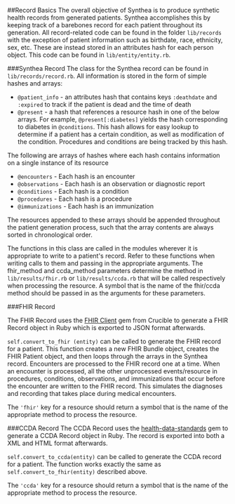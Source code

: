 ##Record Basics
The overall objective of Synthea is to produce synthetic health records from generated patients. Synthea accomplishes this by keeping track of a barebones record for each patient throughout its generation. All record-related code can be found in the folder `lib/records` with the exception of patient information such as birthdate, race, ethnicity, sex, etc. These are instead stored in an attributes hash for each person object. This code can be found in `lib/entity/entity.rb`.

###Synthea Record
The class for the Synthea record can be found in `lib/records/record.rb`. All information is stored in the form of simple hashes and arrays:

* `@patient_info` - an attributes hash that contains keys `:deathdate` and `:expired` to track if the patient is dead and the time of death
* `@present` - a hash that references a resource hash in one of the below arrays. For example, `@present[:diabetes]` yields the hash corresponding to diabetes in `@conditions`. This hash allows for easy lookup to determine if a patient has a certain condition, as well as modification of the condition. Procedures and conditions are being tracked by this hash.

The following are arrays of hashes where each hash contains information on a single instance of its resource
* `@encounters` - Each hash is an encounter
* `@observations` - Each hash is an observation or diagnostic report
* `@conditions` - Each hash is a condition
* `@procedures` - Each hash is a procedure
* `@immunizations` - Each hash is an immunization

The resources appended to these arrays should be appended throughout the patient generation process, such that the array contents are always sorted in chronological order.

The functions in this class are called in the modules wherever it is appropriate to write to a patient's record. Refer to these functions when writing calls to them and passing in the appropriate arguments. The fhir_method and ccda_method parameters determine the method in `lib/results/fhir.rb` or `lib/results/ccda.rb` that will be called respectively when processing the resource. A symbol that is the name of the fhir/ccda method should be passed in as the arguments for these parameters.

###FHIR Record

The FHIR Record uses the [FHIR Client](https://github.com/fhir-crucible/fhir_client) gem from Crucible to generate a FHIR Record object in Ruby which is exported to JSON format afterwards.

`self.convert_to_fhir (entity)` can be called to generate the FHIR record for a patient. This function creates a new FHIR Bundle object, creates the FHIR Patient object, and then loops through the arrays in the Synthea record. Encounters are processed to the FHIR record one at a time. When an encounter is processed, all the other unprocessed events/resource in procedures, conditions, observations, and immunizations that occur before the encounter are written to the FHIR record. This simulates the diagnoses and recording that takes place during medical encounters. 

The `'fhir'` key for a resource should return a symbol that is the name of the appropriate method to process the resource.

###CCDA Record
The CCDA Record uses the [health-data-standards](https://github.com/projectcypress/health-data-standards) gem to generate a CCDA Record object in Ruby. The record is exported into both a XML and HTML format afterwards.

`self.convert_to_ccda(entity)` can be called to generate the CCDA record for a patient. The function works exactly the same as `self.convert_to_fhir(entity)` described above.

The `'ccda'` key for a resource should return a symbol that is the name of the appropriate method to process the resource.